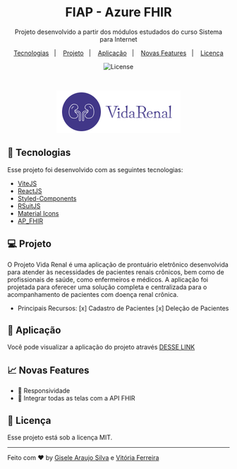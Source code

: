 <h1 align="center">FIAP - Azure FHIR</h1>

<p align="center">
Projeto desenvolvido a partir dos módulos estudados do curso Sistema para Internet
</p>

<p align="center">
  <a href="#-tecnologias">Tecnologias</a>&nbsp;&nbsp;&nbsp;|&nbsp;&nbsp;&nbsp;
  <a href="#-projeto">Projeto</a>&nbsp;&nbsp;&nbsp;|&nbsp;&nbsp;&nbsp;
  <a href="#-layout">Aplicação</a>&nbsp;&nbsp;&nbsp;|&nbsp;&nbsp;&nbsp;
  <a href="#-features">Novas Features</a>&nbsp;&nbsp;&nbsp;|&nbsp;&nbsp;&nbsp;
  <a href="#memo-licença">Licença</a>
</p>

<p align="center">
  <img alt="License" src="https://img.shields.io/static/v1?label=license&message=MIT&color=49AA26&labelColor=000000">
</p>

<br>

<p align="center">
  <img src="/src/assets/print.png" alt="Logo Do projeto Vida Renal">
</p>

## 🚀 Tecnologias

Esse projeto foi desenvolvido com as seguintes tecnologias:

- [ViteJS](https://vitejs.dev/)
- [ReactJS](https://react.dev/)
- [Styled-Components](https://styled-components.com/)
- [RSuitJS](https://rsuitejs.com/)
- [Material Icons](https://mui.com/)
- [AP_FHIR](https://learn.microsoft.com/en-us/azure/healthcare-apis/azure-api-for-fhir/overview)

## 💻 Projeto

O Projeto Vida Renal é uma aplicação de prontuário eletrônico desenvolvida para atender às necessidades de pacientes renais crônicos, bem como de profissionais de saúde, como enfermeiros e médicos. A aplicação foi projetada para oferecer uma solução completa e centralizada para o acompanhamento de pacientes com doença renal crônica.

- Principais Recursos:
  [x] Cadastro de Pacientes
  [x] Deleção de Pacientes

## 🔖 Aplicação

Você pode visualizar a aplicação do projeto através [DESSE LINK](https://giselearaujos.github.io/frontend_vida_renal/)

## 📈 Novas Features

- :construction: Responsividade
- :construction: Integrar todas as telas com a API FHIR

## :memo: Licença

Esse projeto está sob a licença MIT.

---

Feito com ♥ by [Gisele Araujo Silva](https://www.linkedin.com/in/gisele-araujo-silva/) e [Vitória Ferreira](https://www.linkedin.com/in/vic-ferreira/)
